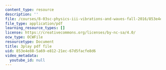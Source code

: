 ```yaml
---
content_type: resource
description: ''
file: /courses/8-03sc-physics-iii-vibrations-and-waves-fall-2016/853e4e885a69e81221ec67d5facfe8d6_sBKHUPDUI1o.pdf
file_type: application/pdf
learning_resource_types: []
license: https://creativecommons.org/licenses/by-nc-sa/4.0/
ocw_type: OCWFile
resourcetype: Document
title: 3play pdf file
uid: 853e4e88-5a69-e812-21ec-67d5facfe8d6
video_metadata:
  youtube_id: null
---
```

